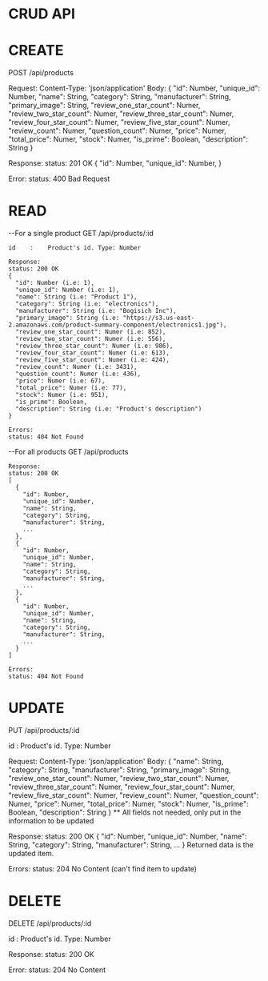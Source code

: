 # CRUD API 

# CREATE
POST   /api/products

Request:
Content-Type: 'json/application'
Body: 
{
  "id": Number,
  "unique_id": Number,
  "name": String,
  "category": String,
  "manufacturer": String,
  "primary_image": String,
  "review_one_star_count": Numer,
  "review_two_star_count": Numer,
  "review_three_star_count": Numer,
  "review_four_star_count": Numer,
  "review_five_star_count": Numer,
  "review_count": Numer,
  "question_count": Numer,
  "price": Numer,
  "total_price": Numer,
  "stock": Numer,
  "is_prime": Boolean,
  "description": String
}

Response:
status: 201 OK
{
  "id": Number,
  "unique_id": Number,
}

Error:
status: 400 Bad Request

# READ

--For a single product 
    GET    /api/products/:id

    id    :    Product's id. Type: Number

    Response:
    status: 200 OK
    {
      "id": Number (i.e: 1),
      "unique_id": Number (i.e: 1),
      "name": String (i.e: "Product 1"),
      "category": String (i.e: "electronics"),
      "manufacturer": String (i.e: "Bogisich Inc"),
      "primary_image": String (i.e: "https://s3.us-east-2.amazonaws.com/product-summary-component/electronics1.jpg"),
      "review_one_star_count": Numer (i.e: 852),
      "review_two_star_count": Numer (i.e: 556),
      "review_three_star_count": Numer (i.e: 986),
      "review_four_star_count": Numer (i.e: 613),
      "review_five_star_count": Numer (i.e: 424),
      "review_count": Numer (i.e: 3431),
      "question_count": Numer (i.e: 436),
      "price": Numer (i.e: 67),
      "total_price": Numer (i.e: 77),
      "stock": Numer (i.e: 951),
      "is_prime": Boolean,
      "description": String (i.e: "Product's description")
    }

    Errors:
    status: 404 Not Found


--For all products 
    GET    /api/products

    Response:
    status: 200 OK
    [
      {
        "id": Number,
        "unique_id": Number,
        "name": String,
        "category": String,
        "manufacturer": String,
        ...
      },
      {
        "id": Number,
        "unique_id": Number,
        "name": String,
        "category": String,
        "manufacturer": String,
        ...
      },
      {
        "id": Number,
        "unique_id": Number,
        "name": String,
        "category": String,
        "manufacturer": String,
        ...
      }
    ]

    Errors:
    status: 404 Not Found

# UPDATE

PUT    /api/products/:id

id    :    Product's id. Type: Number

Request:
Content-Type: 'json/application'
Body: 
{
  "name": String,
  "category": String,
  "manufacturer": String,
  "primary_image": String,
  "review_one_star_count": Numer,
  "review_two_star_count": Numer,
  "review_three_star_count": Numer,
  "review_four_star_count": Numer,
  "review_five_star_count": Numer,
  "review_count": Numer,
  "question_count": Numer,
  "price": Numer,
  "total_price": Numer,
  "stock": Numer,
  "is_prime": Boolean,
  "description": String
}
** All fields not needed, only put in the information to be updated

Response:
status: 200 OK
{
  "id": Number,
  "unique_id": Number,
  "name": String,
  "category": String,
  "manufacturer": String,
  ...
}
Returned data is the updated item.

Errors:
status: 204 No Content
(can't find item to update)

# DELETE

DELETE    /api/products/:id

id    :    Product's id. Type: Number

Response: 
status: 200 OK

Error:
status: 204 No Content
